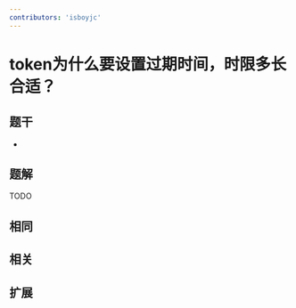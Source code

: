 ```yaml
---
contributors: 'isboyjc'
---
```


# token为什么要设置过期时间，时限多长合适？

## 题干

- 



## 题解

<!-- ::: details 点我查看题解 -->

  TODO

<!-- ::: -->



## 相同


## 相关


## 扩展

